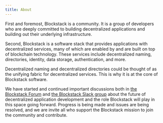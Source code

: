 ```yaml
---
title: About
---
```


First and foremost, Blockstack is a community. It is a group of developers who are deeply committed to building decentralized applications and building out their underlying infrastructure.

Second, Blockstack is a software stack that provides applications with decentralized services, many of which are enabled by and are built on top of blockchain technology. These services include decentralized naming, directories, identity, data storage, authentication, and more.

Decentralized naming and decentralized directories could be thought of as the unifying fabric for decentralized services. This is why it is at the core of Blockstack software.

We have started and continued important discussions both in [the Blockstack Forum](http://forum.blockstack.org) and [the Blockstack Slack group](http://chat.blockstack.org) about the future of decentralized application development and the role Blockstack will play in this space going forward. Progress is being made and issues are being resolved, and we are invite all who support the Blockstack mission to join the community and contribute.
